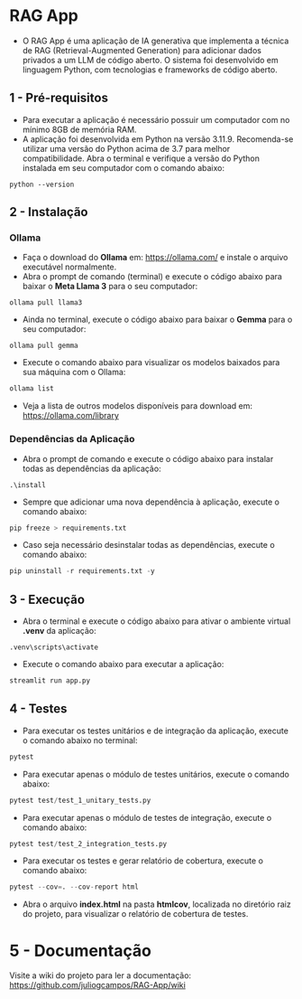 # RAG App

- O RAG App é uma aplicação de IA generativa que implementa a técnica de RAG (Retrieval-Augmented Generation) para adicionar dados privados a um LLM de código aberto. O sistema foi desenvolvido em linguagem Python, com tecnologias e frameworks de código aberto.

## 1 - Pré-requisitos

- Para executar a aplicação é necessário possuir um computador com no mínimo 8GB de memória RAM.
- A aplicação foi desenvolvida em Python na versão 3.11.9. Recomenda-se utilizar uma versão do Python acima de 3.7 para melhor compatibilidade. Abra o terminal e verifique a versão do Python instalada em seu computador com o comando abaixo:

```console
python --version
```

## 2 - Instalação

### Ollama

- Faça o download do **Ollama** em: <https://ollama.com/> e instale o arquivo executável normalmente.
- Abra o prompt de comando (terminal) e execute o código abaixo para baixar o **Meta Llama 3** para o seu computador:

```console
ollama pull llama3
```

- Ainda no terminal, execute o código abaixo para baixar o **Gemma** para o seu computador:

```console
ollama pull gemma
```

- Execute o comando abaixo para visualizar os modelos baixados para sua máquina com o Ollama:

```bash
ollama list
```

- Veja a lista de outros modelos disponíveis para download em: <https://ollama.com/library>

### Dependências da Aplicação

- Abra o prompt de comando e execute o código abaixo para instalar todas as dependências da aplicação:

```console
.\install
```

- Sempre que adicionar uma nova dependência à aplicação, execute o comando abaixo:

```python
pip freeze > requirements.txt
```

- Caso seja necessário desinstalar todas as dependências, execute o comando abaixo:

```python
pip uninstall -r requirements.txt -y
```

## 3 - Execução

- Abra o terminal e execute o código abaixo para ativar o ambiente virtual **.venv** da aplicação:

```console
.venv\scripts\activate
```

- Execute o comando abaixo para executar a aplicação:

```python
streamlit run app.py
```

## 4 - Testes

- Para executar os testes unitários e de integração da aplicação, execute o comando abaixo no terminal:

```python
pytest
```

- Para executar apenas o módulo de testes unitários, execute o comando abaixo:

```python
pytest test/test_1_unitary_tests.py
```

- Para executar apenas o módulo de testes de integração, execute o comando abaixo:

```python
pytest test/test_2_integration_tests.py
```

- Para executar os testes e gerar relatório de cobertura, execute o comando abaixo:

```python
pytest --cov=. --cov-report html
```

- Abra o arquivo **index.html** na pasta **htmlcov**, localizada no diretório raiz do projeto, para visualizar o relatório de cobertura de testes.

# 5 - Documentação

Visite a wiki do projeto para ler a documentação: <https://github.com/juliogcampos/RAG-App/wiki>
